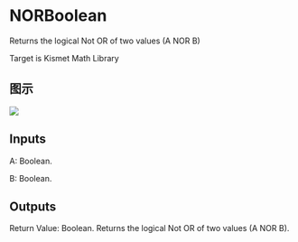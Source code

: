# NORBoolean

Returns the logical Not OR of two values (A NOR B)

Target is Kismet Math Library

## 图示

![]($-20221218-19470467.png)

## Inputs

A: Boolean.

B: Boolean.  

## Outputs

Return Value: Boolean. Returns the logical Not OR of two values (A NOR B).

